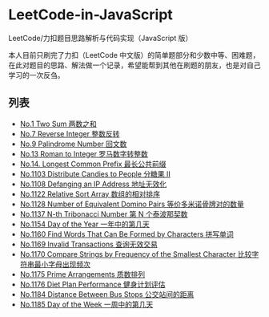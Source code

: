 # LeetCode-in-JavaScript
LeetCode/力扣题目思路解析与代码实现（JavaScript 版）

本人目前只刷完了力扣（LeetCode 中文版）的简单题部分和少数中等、困难题，在此对题目的思路、解法做一个记录，希望能帮到其他在刷题的朋友，也是对自己学习的一次反刍。

## 列表
* [No.1 Two Sum 两数之和](./no_0001.md)
* [No.7 Reverse Integer 整数反转](./no_0007.md)
* [No.9 Palindrome Number 回文数](./no_0009.md)
* [No.13 Roman to Integer 罗马数字转整数](./no_0013.md)
* [No.14. Longest Common Prefix 最长公共前缀](./no_0014.md)
* [No.1103 Distribute Candies to People 分糖果 II](./no_1103.md)
* [No.1108 Defanging an IP Address 地址无效化](./no_1108.md)
* [No.1122 Relative Sort Array 数组的相对排序](./no_1122.md)
* [No.1128 Number of Equivalent Domino Pairs 等价多米诺骨牌对的数量](./no_1128.md)
* [No.1137 N-th Tribonacci Number 第 N 个泰波那契数](./no_1137.md)
* [No.1154 Day of the Year 一年中的第几天](./no_1154.md)
* [No.1160 Find Words That Can Be Formed by Characters 拼写单词](./no_1160.md)
* [No.1169 Invalid Transactions 查询无效交易](./no_1169.md)
* [No.1170 Compare Strings by Frequency of the Smallest Character 比较字符串最小字母出现频次](./no_1170.md)
* [No.1175 Prime Arrangements 质数排列](./no_1175.md)
* [No.1176 Diet Plan Performance 健身计划评估](./no_1176.md)
* [No.1184 Distance Between Bus Stops 公交站间的距离](./no_1184.md)
* [No.1185 Day of the Week 一周中的第几天](./no_1185.md)